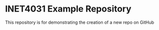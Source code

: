 # INET4031 Example Repository
This repository is for demonstrating the creation of a new repo on GitHub
